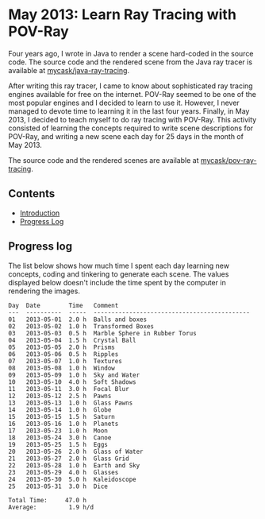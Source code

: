 May 2013: Learn Ray Tracing with POV-Ray
========================================
Four years ago, I wrote in Java to render a scene hard-coded in the
source code. The source code and the rendered scene from the Java ray
tracer is available at [mycask/java-ray-tracing][JRT].

After writing this ray tracer, I came to know about sophisticated ray
tracing engines available for free on the internet. POV-Ray seemed to be
one of the most popular engines and I decided to learn to use it.
However, I never managed to devote time to learning it in the last four
years. Finally, in May 2013, I decided to teach myself to do ray tracing
with POV-Ray. This activity consisted of learning the concepts required
to write scene descriptions for POV-Ray, and writing a new scene each
day for 25 days in the month of May 2013.

The source code and the rendered scenes are available at
[mycask/pov-ray-tracing][PRT].

[JRT]: https://github.com/mycask/java-ray-tracing
[PRT]: https://github.com/mycask/pov-ray-tracing


Contents
--------
* [Introduction](#readme)
* [Progress Log](#progress-log)


Progress log
------------
The list below shows how much time I spent each day learning new
concepts, coding and tinkering to generate each scene. The values
displayed below doesn't include the time spent by the computer in
rendering the images.

    Day  Date        Time   Comment
    ---  ----------  -----  --------------------------------------------
    01   2013-05-01  2.0 h  Balls and boxes
    02   2013-05-02  1.0 h  Transformed Boxes
    03   2013-05-03  0.5 h  Marble Sphere in Rubber Torus
    04   2013-05-04  1.5 h  Crystal Ball
    05   2013-05-05  2.0 h  Prisms
    06   2013-05-06  0.5 h  Ripples
    07   2013-05-07  1.0 h  Textures
    08   2013-05-08  1.0 h  Window
    09   2013-05-09  1.0 h  Sky and Water
    10   2013-05-10  4.0 h  Soft Shadows
    11   2013-05-11  3.0 h  Focal Blur
    12   2013-05-12  2.5 h  Pawns
    13   2013-05-13  1.0 h  Glass Pawns
    14   2013-05-14  1.0 h  Globe
    15   2013-05-15  1.5 h  Saturn
    16   2013-05-16  1.0 h  Planets
    17   2013-05-23  1.0 h  Moon
    18   2013-05-24  3.0 h  Canoe
    19   2013-05-25  1.5 h  Eggs
    20   2013-05-26  2.0 h  Glass of Water
    21   2013-05-27  2.0 h  Glass Grid
    22   2013-05-28  1.0 h  Earth and Sky
    23   2013-05-29  4.0 h  Glasses
    24   2013-05-30  5.0 h  Kaleidoscope
    25   2013-05-31  3.0 h  Dice

    Total Time:     47.0 h
    Average:         1.9 h/d

